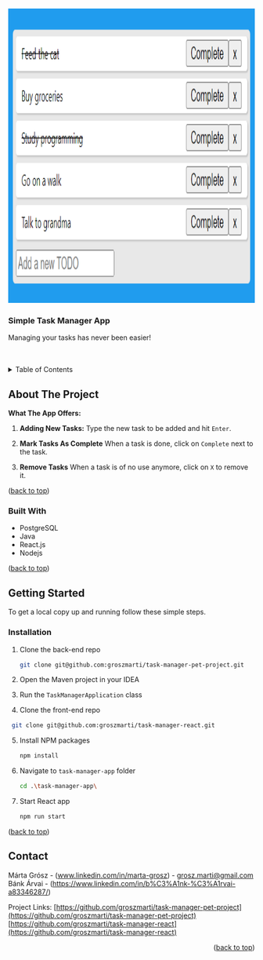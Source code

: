 <!-- PROJECT LOGO -->
<br />
<div alignment="center">
    <img src="/task-manager-app/src/images/task_manager_screenshot.png" width="800" height="600">

  <h3 alignment="center">Simple Task Manager App</h3>

  <p alignment="center">
    Managing your tasks has never been easier!
    <br/>
    <br/>
    <br/>
</div>



<!-- TABLE OF CONTENTS -->
<details>
  <summary>Table of Contents</summary>
  <ol>
    <li>
        <a href="#about-the-project">About The Project</a>
        <ul>
            <li><a href="#built-with">Built With</a></li>
        </ul>
    </li>
    <li><a href="#usage">Usage</a></li>
    <li><a href="#contact">Contact</a></li>
</ol>

</details>



<!-- ABOUT THE PROJECT -->
## About The Project

<b>What The App Offers:</b>

1. <b>Adding New Tasks:</b>
Type the new task to be added and hit `Enter`.

2. <b>Mark Tasks As Complete</b>
When a task is done, click on `Complete` next to the task.

3. <b>Remove Tasks</b>
When a task is of no use anymore, click on `X` to remove it.

<p alignment="right">(<a href="#readme-top">back to top</a>)</p>



### Built With

* PostgreSQL
* Java
* React.js
* Nodejs



<p alignment="right">(<a href="#readme-top">back to top</a>)</p>



<!-- GETTING STARTED -->
## Getting Started

To get a local copy up and running follow these simple steps.

### Installation

1. Clone the back-end repo
   ```sh
   git clone git@github.com:groszmarti/task-manager-pet-project.git
   ```

2. Open the Maven project in your IDEA

3. Run the `TaskManagerApplication` class

4. Clone the front-end repo
  ```sh
   git clone git@github.com:groszmarti/task-manager-react.git
   ```
5. Install NPM packages
   ```sh
   npm install
   ```
6. Navigate to `task-manager-app` folder
   ```sh
   cd .\task-manager-app\
   ```
5. Start React app
   ```sh
   npm run start
   ```


<p alignment="right">(<a href="#readme-top">back to top</a>)</p>

<!-- CONTACT -->
## Contact

Márta Grósz - (www.linkedin.com/in/marta-grosz) - grosz.marti@gmail.com
Bánk Árvai - (https://www.linkedin.com/in/b%C3%A1nk-%C3%A1rvai-a83346287/)

Project Links: 
[https://github.com/groszmarti/task-manager-pet-project](https://github.com/groszmarti/task-manager-pet-project)
[https://github.com/groszmarti/task-manager-react](https://github.com/groszmarti/task-manager-react)

<p align="right">(<a href="#readme-top">back to top</a>)</p>


